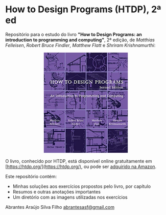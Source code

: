 # How to Design Programs (HTDP), 2ª ed

Repositório para o estudo do livro **"How to Design Programs: an introduction to
programming and computing"**, 2ª edição, de *Matthias Felleisen*, *Robert
Bruce Findler*, *Matthew Flatt* e *Shriram Krishnamurthi*:

<p align="center">
  <img width="264" height="315" src="https://github.com/abrantesasf/htdp2e/blob/master/imagens/htdp_264x315.jpg">
</p>

O livro, conhecido por HTDP, está disponível online gratuitamente em
[https://htdp.org/](https://htdp.org/), ou pode ser [adquirido na
Amazon](https://www.amazon.com/How-Design-Programs-Introduction-Programming-ebook/dp/B07D7NKSKW/).

Este repositório contém:
* Minhas soluções aos exercícios propostos pelo livro, por capítulo
* Resumos e outras anotações importantes
* Um diretório com as imagens utilizadas nos exercícios

Abrantes Araújo Silva Filho
[abrantesasf@gmail.com](mailto:abrantesasf@gmail.com)
